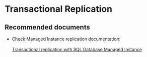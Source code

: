 <properties
	pageTitle="SQL Replication/Transactional"
	description="SQL Replication/Transactional"
	service="microsoft.sql"
	resource="servers"
	authors="mlandzic"
	displayOrder=""
	selfHelpType="generic"
	supportTopicIds="32610566"
	resourceTags=""
	productPesIds="16259"
	cloudEnvironments="public"
/>

# Transactional Replication

## **Recommended documents**
* Check Managed Instance replication documentation:<br>  
[Transactional replication with SQL Database Managed Instance](https://docs.microsoft.com/en-us/azure/sql-database/replication-with-sql-database-managed-instance)
